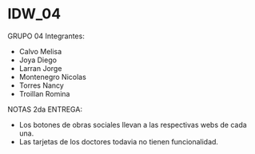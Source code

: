 # IDW_04

GRUPO 04
Integrantes:

- Calvo Melisa
- Joya Diego
- Larran Jorge
- Montenegro Nicolas
- Torres Nancy
- Troillan Romina

NOTAS 2da ENTREGA:

- Los botones de obras sociales llevan a las respectivas webs de cada una.
- Las tarjetas de los doctores todavia no tienen funcionalidad.
